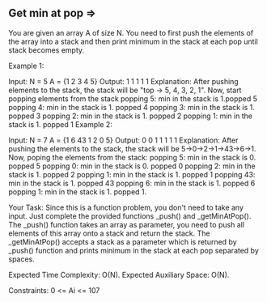 Get min at pop  =>
--------------


You are given an array A of size N. You need to first push the elements of the array into a stack and then print minimum in the stack at each pop until stack becomes empty.

Example 1:

Input:
N = 5
A = {1 2 3 4 5}
Output: 
1 1 1 1 1
Explanation: 
After pushing elements to the stack, 
the stack will be "top -> 5, 4, 3, 2, 1". 
Now, start popping elements from the stack
popping 5: min in the stack is 1.popped 5
popping 4: min in the stack is 1. popped 4
popping 3: min in the stack is 1. popped 3
popping 2: min in the stack is 1. popped 2
popping 1: min in the stack is 1. popped 1
Example 2:

Input: 
N = 7
A = {1 6 43 1 2 0 5}
Output: 
0 0 1 1 1 1 1
Explanation: 
After pushing the elements to the stack, 
the stack will be 5->0->2->1->43->6->1. 
Now, poping the elements from the stack:
popping 5: min in the stack is 0. popped 5
popping 0: min in the stack is 0. popped 0
popping 2: min in the stack is 1. popped 2
popping 1: min in the stack is 1. popped 1
popping 43: min in the stack is 1. 
            popped 43
popping 6: min in the stack is 1. popped 6
popping 1: min in the stack is 1. popped 1.

 

Your Task:
Since this is a function problem, you don't need to take any input. Just complete the provided functions _push() and _getMinAtPop(). The _push() function takes an array as parameter, you need to push all elements of this array onto a stack and return the stack. The _getMinAtPop() accepts a stack as a parameter which is returned by _push() function and prints minimum in the stack at each pop separated by spaces.


Expected Time Complexity: O(N).
Expected Auxiliary Space: O(N).


Constraints:
0 <= Ai <= 107

